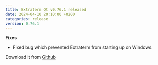 ```yaml
---
title: Extraterm Qt v0.76.1 released
date: 2024-04-10 20:10:00 +0200
categories: release
version: 0.76.1
---
```


**Fixes**

* Fixed bug which prevented Extraterm from starting up on Windows.

Download it from [Github](https://github.com/sedwards2009/extraterm/releases/tag/v0.76.1)
